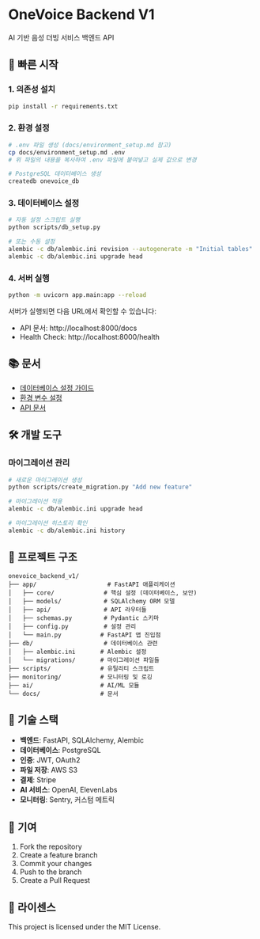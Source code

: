 # OneVoice Backend V1

AI 기반 음성 더빙 서비스 백엔드 API

## 🚀 빠른 시작

### 1. 의존성 설치
```bash
pip install -r requirements.txt
```

### 2. 환경 설정
```bash
# .env 파일 생성 (docs/environment_setup.md 참고)
cp docs/environment_setup.md .env
# 위 파일의 내용을 복사하여 .env 파일에 붙여넣고 실제 값으로 변경

# PostgreSQL 데이터베이스 생성
createdb onevoice_db
```

### 3. 데이터베이스 설정
```bash
# 자동 설정 스크립트 실행
python scripts/db_setup.py

# 또는 수동 설정
alembic -c db/alembic.ini revision --autogenerate -m "Initial tables"
alembic -c db/alembic.ini upgrade head
```

### 4. 서버 실행
```bash
python -m uvicorn app.main:app --reload
```

서버가 실행되면 다음 URL에서 확인할 수 있습니다:
- API 문서: http://localhost:8000/docs
- Health Check: http://localhost:8000/health

## 📚 문서

- [데이터베이스 설정 가이드](docs/database_setup.md)
- [환경 변수 설정](docs/environment_setup.md)
- [API 문서](docs/api_docs.md)

## 🛠 개발 도구

### 마이그레이션 관리
```bash
# 새로운 마이그레이션 생성
python scripts/create_migration.py "Add new feature"

# 마이그레이션 적용
alembic -c db/alembic.ini upgrade head

# 마이그레이션 히스토리 확인
alembic -c db/alembic.ini history
```

## 📁 프로젝트 구조

```
onevoice_backend_v1/
├── app/                    # FastAPI 애플리케이션
│   ├── core/              # 핵심 설정 (데이터베이스, 보안)
│   ├── models/            # SQLAlchemy ORM 모델
│   ├── api/               # API 라우터들
│   ├── schemas.py         # Pydantic 스키마
│   ├── config.py          # 설정 관리
│   └── main.py           # FastAPI 앱 진입점
├── db/                    # 데이터베이스 관련
│   ├── alembic.ini       # Alembic 설정
│   └── migrations/       # 마이그레이션 파일들
├── scripts/              # 유틸리티 스크립트
├── monitoring/           # 모니터링 및 로깅
├── ai/                   # AI/ML 모듈
└── docs/                 # 문서
```

## 🔧 기술 스택

- **백엔드**: FastAPI, SQLAlchemy, Alembic
- **데이터베이스**: PostgreSQL
- **인증**: JWT, OAuth2
- **파일 저장**: AWS S3
- **결제**: Stripe
- **AI 서비스**: OpenAI, ElevenLabs
- **모니터링**: Sentry, 커스텀 메트릭

## 🤝 기여

1. Fork the repository
2. Create a feature branch
3. Commit your changes
4. Push to the branch
5. Create a Pull Request

## 📄 라이센스

This project is licensed under the MIT License.
